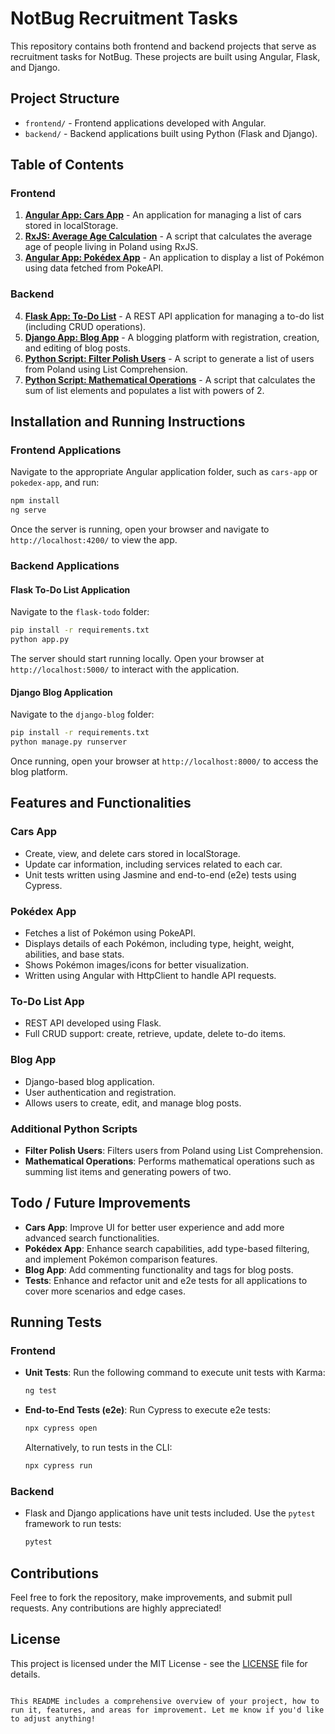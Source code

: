 # NotBug Recruitment Tasks

This repository contains both frontend and backend projects that serve as recruitment tasks for NotBug. These projects are built using Angular, Flask, and Django.

## Project Structure

- `frontend/` - Frontend applications developed with Angular.
- `backend/` - Backend applications built using Python (Flask and Django).

## Table of Contents

### Frontend
1. **[Angular App: Cars App](frontend/cars-app/)** - An application for managing a list of cars stored in localStorage.
2. **[RxJS: Average Age Calculation](frontend/cars-app/src/app/services/rxjs-age-calc.ts)** - A script that calculates the average age of people living in Poland using RxJS.
3. **[Angular App: Pokédex App](frontend/pokedex-app/)** - An application to display a list of Pokémon using data fetched from PokeAPI.

### Backend
4. **[Flask App: To-Do List](backend/flask-todo/)** - A REST API application for managing a to-do list (including CRUD operations).
5. **[Django App: Blog App](backend/django-blog/)** - A blogging platform with registration, creation, and editing of blog posts.
6. **[Python Script: Filter Polish Users](backend/flask-todo/utils/filter-polish-users.py)** - A script to generate a list of users from Poland using List Comprehension.
7. **[Python Script: Mathematical Operations](backend/flask-todo/utils/math-operations.py)** - A script that calculates the sum of list elements and populates a list with powers of 2.

## Installation and Running Instructions

### Frontend Applications
Navigate to the appropriate Angular application folder, such as `cars-app` or `pokedex-app`, and run:

```sh
npm install
ng serve
```

Once the server is running, open your browser and navigate to `http://localhost:4200/` to view the app.

### Backend Applications

#### Flask To-Do List Application
Navigate to the `flask-todo` folder:

```sh
pip install -r requirements.txt
python app.py
```

The server should start running locally. Open your browser at `http://localhost:5000/` to interact with the application.

#### Django Blog Application
Navigate to the `django-blog` folder:

```sh
pip install -r requirements.txt
python manage.py runserver
```

Once running, open your browser at `http://localhost:8000/` to access the blog platform.

## Features and Functionalities

### Cars App
- Create, view, and delete cars stored in localStorage.
- Update car information, including services related to each car.
- Unit tests written using Jasmine and end-to-end (e2e) tests using Cypress.

### Pokédex App
- Fetches a list of Pokémon using PokeAPI.
- Displays details of each Pokémon, including type, height, weight, abilities, and base stats.
- Shows Pokémon images/icons for better visualization.
- Written using Angular with HttpClient to handle API requests.

### To-Do List App
- REST API developed using Flask.
- Full CRUD support: create, retrieve, update, delete to-do items.

### Blog App
- Django-based blog application.
- User authentication and registration.
- Allows users to create, edit, and manage blog posts.

### Additional Python Scripts
- **Filter Polish Users**: Filters users from Poland using List Comprehension.
- **Mathematical Operations**: Performs mathematical operations such as summing list items and generating powers of two.

## Todo / Future Improvements
- **Cars App**: Improve UI for better user experience and add more advanced search functionalities.
- **Pokédex App**: Enhance search capabilities, add type-based filtering, and implement Pokémon comparison features.
- **Blog App**: Add commenting functionality and tags for blog posts.
- **Tests**: Enhance and refactor unit and e2e tests for all applications to cover more scenarios and edge cases.

## Running Tests

### Frontend
- **Unit Tests**: Run the following command to execute unit tests with Karma:

  ```sh
  ng test
  ```

- **End-to-End Tests (e2e)**: Run Cypress to execute e2e tests:

  ```sh
  npx cypress open
  ```
  
  Alternatively, to run tests in the CLI:

  ```sh
  npx cypress run
  ```

### Backend
- Flask and Django applications have unit tests included. Use the `pytest` framework to run tests:

  ```sh
  pytest
  ```

## Contributions
Feel free to fork the repository, make improvements, and submit pull requests. Any contributions are highly appreciated!

## License
This project is licensed under the MIT License - see the [LICENSE](LICENSE) file for details.

```

This README includes a comprehensive overview of your project, how to run it, features, and areas for improvement. Let me know if you'd like to adjust anything!

